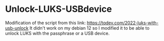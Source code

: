 # Unlock-LUKS-USBdevice
Modification of the script from this link: https://tqdev.com/2022-luks-with-usb-unlock
It didn't work on my debian 12 so I modified it to be able to unlock LUKS with the passphrase or a USB device.


